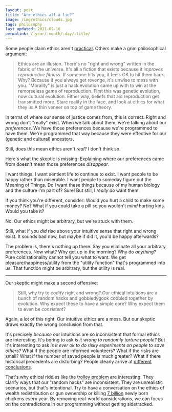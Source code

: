 ```yaml
---
layout: post
title: "Are ethics all a lie?"
image: /img/ethics/clouds.jpg
tags: philosophy
last_updated: 2021-02-16
permalink: /:year/:month/:day/:title/
---
```


Some people claim ethics aren't [practical](https://dynomight.net/2020/10/29/pragmatic-reasons-to-believe-in-formal-ethics/). Others make a grim philosophical argument:

 > Ethics are an illusion. There's no "right and wrong" written in the fabric of the universe. It's all a fiction that exists because it *improves reproductive fitness*. If someone hits you, it feels OK to hit them back. Why? Because if you always get revenge, it's unwise to mess with you. "Morality" is just a hack evolution came up with to win at the remorseless game of reproduction. First this was genetic evolution, now cultural evolution. Either way, beliefs that aid reproduction get transmitted more. Stare reality in the face, and look at ethics for what they is: A thin veneer on top of game theory.

In terms of where our sense of justice comes from, this is correct. Right and wrong don't "really" exist. When we talk about them, we're talking about our *preferences*. We have those preferences because we're programmed to have them. We're programmed that way because they were effective for our (genetic and cultural) ancestors.

Still, does this mean ethics aren't *real*? I don't think so.

Here's what the skeptic is missing: Explaining where our preferences came from doesn't mean those preferences *disappear*.

I want things. I want sentient life to continue to exist. I want people to be happy rather than miserable. I want people to someday figure out the Meaning of Things. Do I want these things because of my human biology and the culture I'm part of? Sure! But still, I *really do* want them.

If you think you're different, consider: Would you hurt a child to make some money? No? What if you could take a pill so you wouldn't *mind* hurting kids. Would you take it?

No. Our ethics might be arbitrary, but we're stuck with them.

Still, what if you *did* rise above your intuitive sense that right and wrong exist. It sounds bad now, but maybe if did it, you'd be happy afterwards?

The problem is, there's nothing up there. Say you eliminate all your arbitrary preferences. Now what? Why get up in the morning? Why do *anything*? Pure cold rationality cannot tell you what to want. We get pleasure/happiness/utility from the "utility function" that's programmed into us. That function might be arbitrary, but the utility is real.

---

Our skeptic might make a second offensive:

> Still, why try to *codify* right and wrong? Our ethical intuitions are a bunch of random hacks and gobbledygook cobbled together by evolution. Why expect these to have a simple core? Why expect them to even be *consistent*?

Again, a lot of this right. Our intuitive ethics are a mess. But our skeptic draws exactly the wrong conclusion from that.

It's precisely *because* our intuitions are so inconsistent that formal ethics are interesting. It's boring to ask *is it wrong to randomly torture people?*
 But it's interesting to ask *is it ever ok to do risky experiments on people to save others?* What if the people are informed volunteers? What if the risks are small? What if the number of saved people is much greater? What if there historical precedents are disturbing? People clearly arrive at [different conclusions](https://en.wikipedia.org/wiki/Human_challenge_study).

That's why ethical riddles like the [trolley problem](https://en.wikipedia.org/wiki/Trolley_problem) are interesting. They clarify ways that our "random hacks" are inconsistent. They are unrealistic scenarios, but that's intentional. Try to have a conversation on the ethics of wealth redistribution or gun ownership or killing [7 billion](https://en.wikipedia.org/wiki/Chick_culling) newly born chickens every year. By removing real-world considerations, we can focus on the contradictions in our programming without getting sidetracked.